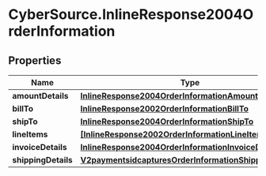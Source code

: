 # CyberSource.InlineResponse2004OrderInformation

## Properties
Name | Type | Description | Notes
------------ | ------------- | ------------- | -------------
**amountDetails** | [**InlineResponse2004OrderInformationAmountDetails**](InlineResponse2004OrderInformationAmountDetails.md) |  | [optional] 
**billTo** | [**InlineResponse2002OrderInformationBillTo**](InlineResponse2002OrderInformationBillTo.md) |  | [optional] 
**shipTo** | [**InlineResponse2004OrderInformationShipTo**](InlineResponse2004OrderInformationShipTo.md) |  | [optional] 
**lineItems** | [**[InlineResponse2002OrderInformationLineItems]**](InlineResponse2002OrderInformationLineItems.md) |  | [optional] 
**invoiceDetails** | [**InlineResponse2004OrderInformationInvoiceDetails**](InlineResponse2004OrderInformationInvoiceDetails.md) |  | [optional] 
**shippingDetails** | [**V2paymentsidcapturesOrderInformationShippingDetails**](V2paymentsidcapturesOrderInformationShippingDetails.md) |  | [optional] 


